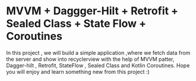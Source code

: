 # MVVM + Daggger-Hilt + Retrofit + Sealed Class + State Flow + Coroutines

In this project , we will build a simple application ,where we fetch data from the server and show into recyclerview with the help of MVVM patter, Dagger-hilt , Retrofit, StateFlow , Sealed Class and Kotlin Coroutines. Hope you will enjoy and learn something new from this project :)

<p align="center">

</p>